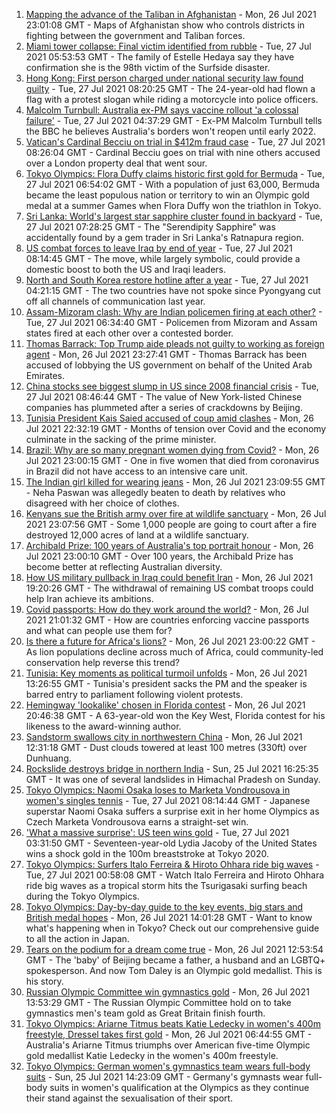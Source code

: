 1. [Mapping the advance of the Taliban in Afghanistan](https://www.bbc.co.uk/news/world-asia-57933979) - Mon, 26 Jul 2021 23:01:08 GMT - Maps of Afghanistan show who controls districts in fighting between the government and Taliban forces.
2. [Miami tower collapse: Final victim identified from rubble](https://www.bbc.co.uk/news/world-us-canada-57979126) - Tue, 27 Jul 2021 05:53:53 GMT - The family of Estelle Hedaya say they have confirmation she is the 98th victim of the Surfside disaster.
3. [Hong Kong: First person charged under national security law found guilty](https://www.bbc.co.uk/news/world-asia-china-57979938) - Tue, 27 Jul 2021 08:20:25 GMT - The 24-year-old had flown a flag with a protest slogan while riding a motorcycle into police officers.
4. [Malcolm Turnbull: Australia ex-PM says vaccine rollout 'a colossal failure'](https://www.bbc.co.uk/news/world-australia-57980530) - Tue, 27 Jul 2021 04:37:29 GMT - Ex-PM Malcolm Turnbull tells the BBC he believes Australia's borders won't reopen until early 2022.
5. [Vatican's Cardinal Becciu on trial in $412m fraud case](https://www.bbc.co.uk/news/world-europe-57981508) - Tue, 27 Jul 2021 08:26:04 GMT - Cardinal Becciu goes on trial with nine others accused over a London property deal that went sour.
6. [Tokyo Olympics: Flora Duffy claims historic first gold for Bermuda](https://www.bbc.co.uk/sport/olympics/57964362) - Tue, 27 Jul 2021 06:54:02 GMT - With a population of just 63,000, Bermuda became the least populous nation or territory to win an Olympic gold medal at a summer Games when Flora Duffy won the triathlon in Tokyo.
7. [Sri Lanka: World's largest star sapphire cluster found in backyard](https://www.bbc.co.uk/news/world-asia-57981046) - Tue, 27 Jul 2021 07:28:25 GMT - The "Serendipity Sapphire" was accidentally found by a gem trader in Sri Lanka's Ratnapura region.
8. [US combat forces to leave Iraq by end of year](https://www.bbc.co.uk/news/world-us-canada-57970464) - Tue, 27 Jul 2021 08:14:45 GMT - The move, while largely symbolic, could provide a domestic boost to both the US and Iraqi leaders.
9. [North and South Korea restore hotline after a year](https://www.bbc.co.uk/news/world-57979937) - Tue, 27 Jul 2021 04:21:15 GMT - The two countries have not spoke since Pyongyang cut off all channels of communication last year.
10. [Assam-Mizoram clash: Why are Indian policemen firing at each other?](https://www.bbc.co.uk/news/world-asia-india-57969157) - Tue, 27 Jul 2021 06:34:40 GMT - Policemen from Mizoram and Assam states fired at each other over a contested border.
11. [Thomas Barrack: Top Trump aide pleads not guilty to working as foreign agent](https://www.bbc.co.uk/news/world-us-canada-57979356) - Mon, 26 Jul 2021 23:27:41 GMT - Thomas Barrack has been accused of lobbying the US government on behalf of the United Arab Emirates.
12. [China stocks see biggest slump in US since 2008 financial crisis](https://www.bbc.co.uk/news/business-57979857) - Tue, 27 Jul 2021 08:46:44 GMT - The value of New York-listed Chinese companies has plummeted after a series of crackdowns by Beijing.
13. [Tunisia President Kais Saied accused of coup amid clashes](https://www.bbc.co.uk/news/world-africa-57976005) - Mon, 26 Jul 2021 22:32:19 GMT - Months of tension over Covid and the economy culminate in the sacking of the prime minister.
14. [Brazil: Why are so many pregnant women dying from Covid?](https://www.bbc.co.uk/news/world-latin-america-57974754) - Mon, 26 Jul 2021 23:00:15 GMT - One in five women that died from coronavirus in Brazil did not have access to an intensive care unit.
15. [The Indian girl killed for wearing jeans](https://www.bbc.co.uk/news/world-asia-india-57968350) - Mon, 26 Jul 2021 23:09:55 GMT - Neha Paswan was allegedly beaten to death by relatives who disagreed with her choice of clothes.
16. [Kenyans sue the British army over fire at wildlife sanctuary](https://www.bbc.co.uk/news/world-africa-57486433) - Mon, 26 Jul 2021 23:07:56 GMT - Some 1,000 people are going to court after a fire destroyed 12,000 acres of land at a wildlife sanctuary.
17. [Archibald Prize: 100 years of Australia's top portrait honour](https://www.bbc.co.uk/news/world-australia-57967778) - Mon, 26 Jul 2021 23:00:10 GMT - Over 100 years, the Archibald Prize has become better at reflecting Australian diversity.
18. [How US military pullback in Iraq could benefit Iran](https://www.bbc.co.uk/news/world-middle-east-57976007) - Mon, 26 Jul 2021 19:20:26 GMT - The withdrawal of remaining US combat troops could help Iran achieve its ambitions.
19. [Covid passports: How do they work around the world?](https://www.bbc.co.uk/news/world-europe-56522408) - Mon, 26 Jul 2021 21:01:32 GMT - How are countries enforcing vaccine passports and what can people use them for?
20. [Is there a future for Africa's lions?](https://www.bbc.co.uk/news/science-environment-57968405) - Mon, 26 Jul 2021 23:00:22 GMT - As lion populations decline across much of Africa, could community-led conservation help reverse this trend?
21. [Tunisia: Key moments as political turmoil unfolds](https://www.bbc.co.uk/news/world-africa-57972459) - Mon, 26 Jul 2021 13:26:55 GMT - Tunisia's president sacks the PM and the speaker is barred entry to parliament following violent protests.
22. [Hemingway 'lookalike' chosen in Florida contest](https://www.bbc.co.uk/news/world-us-canada-57978084) - Mon, 26 Jul 2021 20:46:38 GMT - A 63-year-old won the Key West, Florida contest for his likeness to the award-winning author.
23. [Sandstorm swallows city in northwestern China](https://www.bbc.co.uk/news/world-asia-china-57973810) - Mon, 26 Jul 2021 12:31:18 GMT - Dust clouds towered at least 100 metres (330ft) over Dunhuang.
24. [Rockslide destroys bridge in northern India](https://www.bbc.co.uk/news/world-asia-india-57964308) - Sun, 25 Jul 2021 16:25:35 GMT - It was one of several landslides in Himachal Pradesh on Sunday.
25. [Tokyo Olympics: Naomi Osaka loses to Marketa Vondrousova in women's singles tennis](https://www.bbc.co.uk/sport/olympics/57980493) - Tue, 27 Jul 2021 08:14:44 GMT - Japanese superstar Naomi Osaka suffers a surprise exit in her home Olympics as Czech Marketa Vondrousova earns a straight-set win.
26. ['What a massive surprise': US teen wins gold](https://www.bbc.co.uk/sport/av/olympics/57980021) - Tue, 27 Jul 2021 03:31:50 GMT - Seventeen-year-old Lydia Jacoby of the United States wins a shock gold in the 100m breaststroke at Tokyo 2020.
27. [Tokyo Olympics: Surfers Italo Ferreira & Hiroto Ohhara ride big waves](https://www.bbc.co.uk/sport/av/olympics/57979346) - Tue, 27 Jul 2021 00:58:08 GMT - Watch Italo Ferreira and Hiroto Ohhara ride big waves as a tropical storm hits the Tsurigasaki surfing beach during the Tokyo Olympics.
28. [Tokyo Olympics: Day-by-day guide to the key events, big stars and British medal hopes](https://www.bbc.co.uk/sport/olympics/57778808) - Mon, 26 Jul 2021 14:01:28 GMT - Want to know what's happening when in Tokyo? Check out our comprehensive guide to all the action in Japan.
29. [Tears on the podium for a dream come true](https://www.bbc.co.uk/sport/olympics/57968119) - Mon, 26 Jul 2021 12:53:54 GMT - The 'baby' of Beijing became a father, a husband and an LGBTQ+ spokesperson. And now Tom Daley is an Olympic gold medallist. This is his story.
30. [Russian Olympic Committee win gymnastics gold](https://www.bbc.co.uk/sport/olympics/57968367) - Mon, 26 Jul 2021 13:53:29 GMT - The Russian Olympic Committee hold on to take gymnastics men's team gold as Great Britain finish fourth.
31. [Tokyo Olympics: Ariarne Titmus beats Katie Ledecky in women's 400m freestyle, Dressel takes first gold](https://www.bbc.co.uk/sport/olympics/57966724) - Mon, 26 Jul 2021 06:44:55 GMT - Australia's Ariarne Titmus triumphs over American five-time Olympic gold medallist Katie Ledecky in the women's 400m freestyle.
32. [Tokyo Olympics: German women's gymnastics team wears full-body suits](https://www.bbc.co.uk/sport/olympics/57961055) - Sun, 25 Jul 2021 14:23:09 GMT - Germany's gymnasts wear full-body suits in women's qualification at the Olympics as they continue their stand against the sexualisation of their sport.
